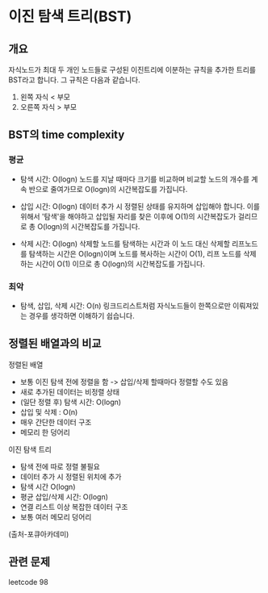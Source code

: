 # 이진 탐색 트리(BST)
## 개요
자식노드가 최대 두 개인 노드들로 구성된 이진트리에 이분하는 규칙을 추가한 트리를 BST라고 합니다. 그 규칙은 다음과 같습니다.
1. 왼쪽 자식 < 부모
2. 오른쪽 자식 > 부모

## BST의 time complexity
### 평균
- 탐색 시간: O(logn)
노드를 지날 때마다 크기를 비교하며 비교할 노드의 개수를 계속 반으로 줄여가므로 O(logn)의 시간복잡도를 가집니다.

- 삽입 시간: O(logn)
데이터 추가 시 정렬된 상태를 유지하며 삽입해야 합니다. 이를 위해서 '탐색'을 해야하고 삽입될 자리를 찾은 이후에 O(1)의 시간복잡도가 걸리므로 총 O(logn)의 시간복잡도를 가집니다.

- 삭제 시간: O(logn)
삭제할 노드를 탐색하는 시간과 이 노드 대신 삭제할 리프노드를 탐색하는 시간은 O(logn)이며 노드를 복사하는 시간이 O(1), 리프 노드를 삭제하는 시간이 O(1) 이므로 총 O(logn)의 시간복잡도를 가집니다.

### 최악
- 탐색, 삽입, 삭제 시간: O(n)
링크드리스트처럼 자식노드들이 한쪽으로만 이뤄져있는 경우를 생각하면 이해하기 쉽습니다.

## 정렬된 배열과의 비교
정렬된 배열
- 보통 이진 탐색 전에 정렬을 함 
-> 삽입/삭제 할때마다 정렬할 수도 있음
- 새로 추가된 데이터는 비정렬 상태
- (일단 정렬 후) 탐색 시간: O(logn)
- 삽입 및 삭제 : O(n)
- 매우 간단한 데이터 구조
- 메모리 한 덩어리

이진 탐색 트리
- 탐색 전에 따로 정렬 불필요
- 데이터 추가 시 정렬된 위치에 추가
- 탐색 시간 O(logn)
- 평균 삽입/삭제 시간: O(logn)
- 연결 리스트 이상 복잡한 데이터 구조
- 보통 여러 메모리 덩어리

(출처-포큐아카데미)

## 관련 문제
leetcode 98